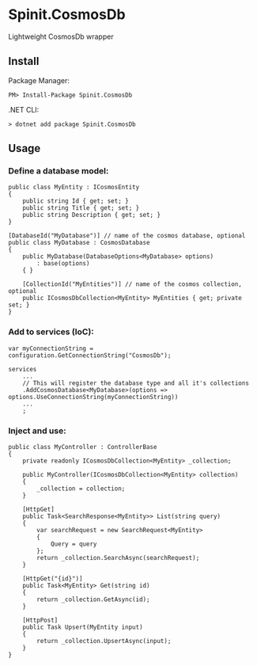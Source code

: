 Spinit.CosmosDb
===============

Lightweight CosmosDb wrapper


Install
-------

Package Manager:

    PM> Install-Package Spinit.CosmosDb

.NET CLI:

    > dotnet add package Spinit.CosmosDb

Usage
-----

### Define a database model:

```
public class MyEntity : ICosmosEntity
{
    public string Id { get; set; }
    public string Title { get; set; }
    public string Description { get; set; }
}

[DatabaseId("MyDatabase")] // name of the cosmos database, optional
public class MyDatabase : CosmosDatabase
{
    public MyDatabase(DatabaseOptions<MyDatabase> options)
        : base(options)
    { }

    [CollectionId("MyEntities")] // name of the cosmos collection, optional
    public ICosmosDbCollection<MyEntity> MyEntities { get; private set; }
}
```

### Add to services (IoC):

```
var myConnectionString = configuration.GetConnectionString("CosmosDb");

services
    ...
    // This will register the database type and all it's collections
    .AddCosmosDatabase<MyDatabase>(options => options.UseConnectionString(myConnectionString))
    ...
    ;
```

### Inject and use:

```
public class MyController : ControllerBase
{
    private readonly ICosmosDbCollection<MyEntity> _collection;

    public MyController(ICosmosDbCollection<MyEntity> collection)
    {
        _collection = collection;
    }

    [HttpGet]
    public Task<SearchResponse<MyEntity>> List(string query)
    {
        var searchRequest = new SearchRequest<MyEntity>
        {
            Query = query
        };
        return _collection.SearchAsync(searchRequest);
    }

    [HttpGet("{id}")]
    public Task<MyEntity> Get(string id)
    {
        return _collection.GetAsync(id);
    }

    [HttpPost]
    public Task Upsert(MyEntity input)
    {
        return _collection.UpsertAsync(input);
    }
}
```